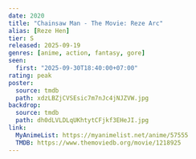 ```yaml
---
date: 2020
title: "Chainsaw Man - The Movie: Reze Arc"
alias: [Reze Hen]
tier: S
released: 2025-09-19
genres: [anime, action, fantasy, gore]
seen:
  first: "2025-09-30T18:40:00+07:00"
rating: peak
poster:
  source: tmdb
  path: xdzLBZjCVSEsic7m7nJc4jNJZVW.jpg
backdrop:
  source: tmdb
  path: dh0dLVLDLqUKhtytCFjkf3EHeJI.jpg
link:
  MyAnimeList: https://myanimelist.net/anime/57555
  TMDB: https://www.themoviedb.org/movie/1218925
---
```

